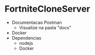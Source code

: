 # FortniteCloneServer

- Documentacao Postman
    - Visualize na pasta "docs"
- Docker
- Dependencias
    - nodejs 
    - Docker
